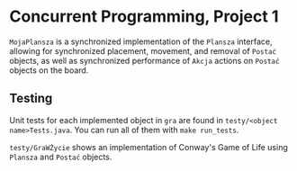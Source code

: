 # Concurrent Programming, Project 1

`MojaPlansza` is a synchronized implementation of the `Plansza` interface,
allowing for synchronized placement, movement, and removal of `Postać` objects,
as well as synchronized performance of `Akcja` actions on `Postać` objects on
the board.

## Testing

Unit tests for each implemented object in `gra` are found in 
`testy/<object name>Tests.java`. You can run all of them with
`make run_tests`.

`testy/GraWŻycie` shows an implementation of Conway's Game of Life using
`Plansza` and `Postać` objects.
